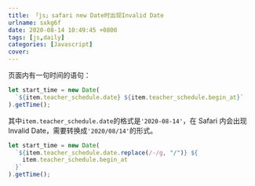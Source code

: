 ```yaml
---
title: 「js」safari new Date时出现Invalid Date
urlname: sxkg6f
date: 2020-08-14 10:49:45 +0800
tags: [js,daily]
categories: [Javascript]
cover: 
---
```


<!-- more -->

页面内有一句时间的语句：

```javascript
let start_time = new Date(
  `${item.teacher_schedule.date} ${item.teacher_schedule.begin_at}`
).getTime();
```

其中`item.teacher_schedule.date`的格式是`'2020-08-14'`，在 Safari 内会出现 Invalid Date，需要转换成`'2020/08/14'`的形式。

```javascript
let start_time = new Date(
  `${item.teacher_schedule.date.replace(/-/g, "/")} ${
    item.teacher_schedule.begin_at
  }`
).getTime();
```
